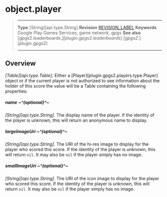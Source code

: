 # object.player

> --------------------- ------------------------------------------------------------------------------------------
> __Type__              [String][api.type.String]
> __Revision__          [REVISION_LABEL](REVISION_URL)
> __Keywords__          Google Play Games Services, game network, gpgs
> __See also__          [gpgs2.leaderboards.*][plugin.gpgs2.leaderboards]
>                       [gpgs2.*][plugin.gpgs2]
> --------------------- ------------------------------------------------------------------------------------------

## Overview

_[Table][api.type.Table]._ Either a [Player][plugin.gpgs2.players.type.Player] object or if the current player is not authorized to see information about the holder of this score the value will be a Table containing the following properties:

##### name ~^(optional)^~
_[String][api.type.String]._ The display name of the player. If the identity of the player is unknown, this will return an anonymous name to display.

##### largeImageUri ~^(optional)^~
_[String][api.type.String]._ The URI of the hi-res image to display for the player who scored this score. If the identity of the player is unknown, this will return `nil`. It may also be `nil` if the player simply has no image.

##### smallImageUri ~^(optional)^~
_[String][api.type.String]._ The URI of the icon image to display for the player who scored this score. If the identity of the player is unknown, this will return `nil`. It may also be `nil` if the player simply has no image.